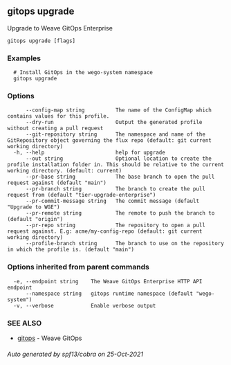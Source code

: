 ## gitops upgrade

Upgrade to Weave GitOps Enterprise

```
gitops upgrade [flags]
```

### Examples

```
  # Install GitOps in the wego-system namespace
  gitops upgrade
```

### Options

```
      --config-map string          The name of the ConfigMap which contains values for this profile.
      --dry-run                    Output the generated profile without creating a pull request
      --git-repository string      The namespace and name of the GitRepository object governing the flux repo (default: git current working directory)
  -h, --help                       help for upgrade
      --out string                 Optional location to create the profile installation folder in. This should be relative to the current working directory. (default: current)
      --pr-base string             The base branch to open the pull request against (default "main")
      --pr-branch string           The branch to create the pull request from (default "tier-upgrade-enterprise")
      --pr-commit-message string   The commit message (default "Upgrade to WGE")
      --pr-remote string           The remote to push the branch to (default "origin")
      --pr-repo string             The repository to open a pull request against. E.g: acme/my-config-repo (default: git current working directory)
      --profile-branch string      The branch to use on the repository in which the profile is. (default "main")
```

### Options inherited from parent commands

```
  -e, --endpoint string    The Weave GitOps Enterprise HTTP API endpoint
      --namespace string   gitops runtime namespace (default "wego-system")
  -v, --verbose            Enable verbose output
```

### SEE ALSO

* [gitops](gitops.md)	 - Weave GitOps

###### Auto generated by spf13/cobra on 25-Oct-2021
